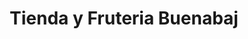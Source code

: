 ---
title: "Tienda y Fruteria Buenabaj"
url: /chattanooga/tienda-y-fruteria-buenabaj/
shop: supermarket
---